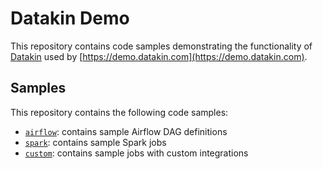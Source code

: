 # Datakin Demo

This repository contains code samples demonstrating the functionality of [Datakin](https://datakin.com) used by [https://demo.datakin.com](https://demo.datakin.com).

## Samples

This repository contains the following code samples:

* [`airflow`](https://github.com/DatakinHQ/demo/tree/main/airflow): contains sample Airflow DAG definitions
* [`spark`](https://github.com/DatakinHQ/demo/tree/main/spark): contains sample Spark jobs
* [`custom`](https://github.com/DatakinHQ/demo/tree/main/custom): contains sample jobs with custom integrations 
